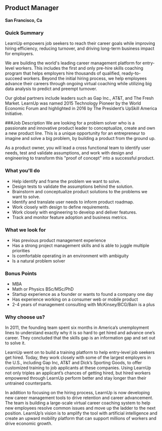 ## Product Manager
#### San Francisco, Ca

### Quick Summary
LearnUp empowers job seekers to reach their career goals while improving hiring efficiency, reducing turnover, and driving long-term business impact for employers.

We are building the world's leading career management platform for entry-level workers. This includes the first and only pre-hire skills coaching program that helps employers hire thousands of qualified, ready-to-succeed workers. Beyond the initial hiring process, we help employees advance their careers through ongoing virtual coaching while utilizing big data analysis to predict and preempt turnover.

Our global partners include leaders such as Gap Inc., AT&T, and The Fresh Market. LearnUp was named 2015 Technology Pioneer by the World Economic Forum and highlighted in 2016 by The President’s UpSkill America Initiative.

###Job Description
We are looking for a problem solver who is a passionate and innovative product leader to conceptualize, create and own a new product line. This is a unique opportunity for an entrepreneur to imagine and solve a big problem, by building a product from the ground up.

As a product owner, you will lead a cross functional team to identify user needs,
test and validate assumptions, and work with design and engineering to transform this "proof of concept" into a successful product.

### What you'll do
+ Help identify and frame the problem we want to solve.
+ Design tests to validate the assumptions behind the solution.
+ Brainstorm and conceptualize product solutions to the problems we want to solve.
+ Identify and translate user needs to inform product roadmap.
+ Work closely with design to define requirements.
+ Work closely with engineering to develop and deliver features.
+ Track and monitor feature adoption and business metrics.

### What we look for
+ Has previous product management experience
+ Has a strong project management skills and is able to juggle multiple priorities
+ Is comfortable operating in an environment with ambiguity
+ Is a natural problem solver

### Bonus Points
+ MBA
+ Math or Physics BSc/MSc/PhD
+ Startup experience as a founder or wants to found a company one day
+ Has experience working on a consumer web or mobile product
+ 2-4 years of management consulting with McKinsey/BCG/Bain is a plus


### Why choose us?
In 2011, the founding team spent six months in America’s unemployment lines to understand exactly why it is so hard to get hired and advance one’s career. They concluded that the skills gap is an information gap and set out to solve it.

LearnUp went on to build a training platform to help entry-level job seekers get hired. Today, they work closely with some of the largest employers in the U.S., including Gap Inc, AT&T and Dick’s Sporting Goods, to offer customized training to job applicants at these companies. Using LearnUp not only triples an applicant’s chances of getting hired, but hired workers empowered through LearnUp perform better and stay longer than their untrained counterparts.

In addition to focusing on the hiring process, LearnUp is now developing new career management tools to drive retention and career advancement. The team is building a large-scale virtual career coaching system to help new employees resolve common issues and move up the ladder to the next position. LearnUp’s vision is to amplify the tool with artificial intelligence and create an upward mobility platform that can support millions of workers and drive economic growth.

